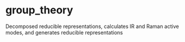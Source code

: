 # group_theory
Decomposed reducible representations, calculates IR and Raman active modes, and generates reducible representations
